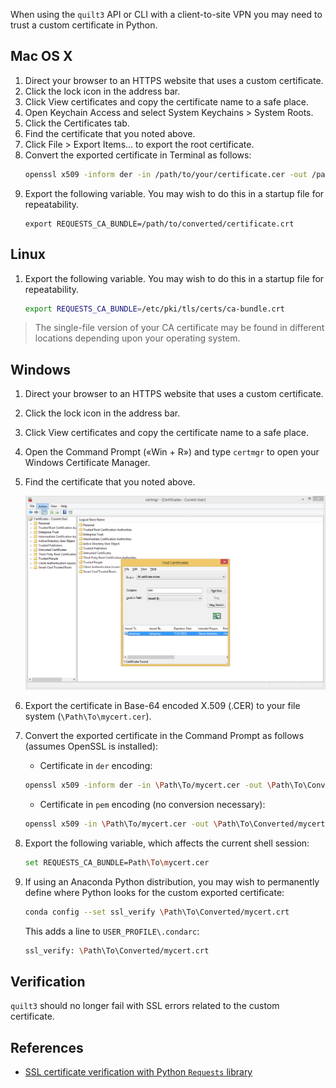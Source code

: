 <!--pytest-codeblocks:skipfile-->
<!-- markdownlint-disable-next-line first-line-h1 -->
When using the `quilt3` API or CLI with a client-to-site
VPN you may need to trust a custom certificate in Python.

## Mac OS X

1. Direct your browser to an HTTPS website that uses a custom certificate.
1. Click the lock icon in the address bar.
1. Click View certificates and copy the certificate name to a safe place.
1. Open Keychain Access and select System Keychains > System Roots.
1. Click the Certificates tab.
1. Find the certificate that you noted above.
1. Click File > Export Items... to export the root certificate.
1. Convert the exported certificate in Terminal as follows:
    ```sh
    openssl x509 -inform der -in /path/to/your/certificate.cer -out /path/to/converted/certificate.crt
    ```
1. Export the following variable. You may wish to do this in a
startup file for repeatability.
    ```ssh
    export REQUESTS_CA_BUNDLE=/path/to/converted/certificate.crt
    ```

## Linux

1. Export the following variable. You may wish to do this in a
startup file for repeatability.
    ```sh
    export REQUESTS_CA_BUNDLE=/etc/pki/tls/certs/ca-bundle.crt
    ```

> The single-file version of your CA certificate may be found in
different locations depending upon your operating system.

## Windows

1. Direct your browser to an HTTPS website that uses a custom certificate.
1. Click the lock icon in the address bar.
1. Click View certificates and copy the certificate name to a safe place.
1. Open the Command Prompt («Win + R») and type `certmgr` to open
your Windows Certificate Manager.
1. Find the certificate that you noted above.

   ![MITM certificate](../imgs/certmgr-windows.png)

1. Export the certificate in Base-64 encoded X.509 (.CER) to your
file system (`\Path\To\mycert.cer`).
1. Convert the exported certificate in the Command Prompt as follows
(assumes OpenSSL is installed):
    - Certificate in `der` encoding:
    ```sh
    openssl x509 -inform der -in \Path\To/mycert.cer -out \Path\To\Converted/mycert.crt
    ```
    - Certificate in `pem` encoding (no conversion necessary):
    ```sh
    openssl x509 -in \Path\To/mycert.cer -out \Path\To\Converted/mycert.crt
    ```
1. Export the following variable, which affects the current shell session:
    ```sh
    set REQUESTS_CA_BUNDLE=Path\To\mycert.cer
    ```
1. If using an Anaconda Python distribution, you may wish to permanently define
where Python looks for the custom exported certificate:
    ```sh
    conda config --set ssl_verify \Path\To\Converted/mycert.crt
    ```
    This adds a line to `USER_PROFILE\.condarc`:
    ```sh
    ssl_verify: \Path\To\Converted/mycert.crt
    ```

## Verification

`quilt3` should no longer fail with SSL errors related to the custom certificate.

## References

- [SSL certificate verification with Python `Requests`
library](https://requests.readthedocs.io/en/latest/user/advanced/#ssl-cert-verification)

